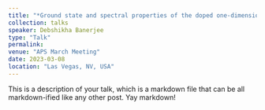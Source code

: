 ```yaml
---
title: "*Ground state and spectral properties of the doped one-dimensional optical Hubbard-Su-Schrieffer-Heeger model*"
collection: talks
speaker: Debshikha Banerjee
type: "Talk"
permalink: 
venue: "APS March Meeting"
date: 2023-03-08
location: "Las Vegas, NV, USA"
---
```


This is a description of your talk, which is a markdown file that can be all markdown-ified like any other post. Yay markdown!

